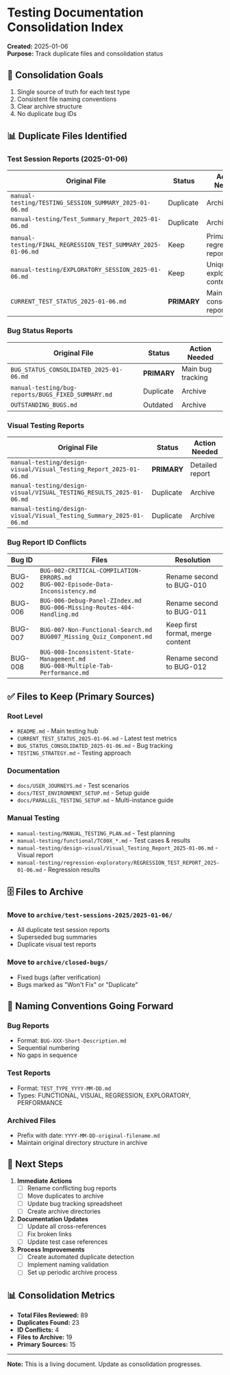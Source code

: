 # Testing Documentation Consolidation Index
**Created:** 2025-01-06  
**Purpose:** Track duplicate files and consolidation status

## 🎯 Consolidation Goals
1. Single source of truth for each test type
2. Consistent file naming conventions
3. Clear archive structure
4. No duplicate bug IDs

## 📊 Duplicate Files Identified

### Test Session Reports (2025-01-06)
| Original File | Status | Action Needed |
|--------------|--------|---------------|
| `manual-testing/TESTING_SESSION_SUMMARY_2025-01-06.md` | Duplicate | Archive |
| `manual-testing/Test_Summary_Report_2025-01-06.md` | Duplicate | Archive |
| `manual-testing/FINAL_REGRESSION_TEST_SUMMARY_2025-01-06.md` | Keep | Primary regression report |
| `manual-testing/EXPLORATORY_SESSION_2025-01-06.md` | Keep | Unique exploratory content |
| `CURRENT_TEST_STATUS_2025-01-06.md` | **PRIMARY** | Main consolidated report |

### Bug Status Reports
| Original File | Status | Action Needed |
|--------------|--------|---------------|
| `BUG_STATUS_CONSOLIDATED_2025-01-06.md` | **PRIMARY** | Main bug tracking |
| `manual-testing/bug-reports/BUGS_FIXED_SUMMARY.md` | Duplicate | Archive |
| `OUTSTANDING_BUGS.md` | Outdated | Archive |

### Visual Testing Reports
| Original File | Status | Action Needed |
|--------------|--------|---------------|
| `manual-testing/design-visual/Visual_Testing_Report_2025-01-06.md` | **PRIMARY** | Detailed report |
| `manual-testing/design-visual/VISUAL_TESTING_RESULTS_2025-01-06.md` | Duplicate | Archive |
| `manual-testing/design-visual/Visual_Testing_Summary_2025-01-06.md` | Duplicate | Archive |

### Bug Report ID Conflicts
| Bug ID | Files | Resolution |
|--------|-------|------------|
| BUG-002 | `BUG-002-CRITICAL-COMPILATION-ERRORS.md`<br>`BUG-002-Episode-Data-Inconsistency.md` | Rename second to BUG-010 |
| BUG-006 | `BUG-006-Debug-Panel-ZIndex.md`<br>`BUG-006-Missing-Routes-404-Handling.md` | Rename second to BUG-011 |
| BUG-007 | `BUG-007-Non-Functional-Search.md`<br>`BUG007_Missing_Quiz_Component.md` | Keep first format, merge content |
| BUG-008 | `BUG-008-Inconsistent-State-Management.md`<br>`BUG-008-Multiple-Tab-Performance.md` | Rename second to BUG-012 |

## ✅ Files to Keep (Primary Sources)

### Root Level
- `README.md` - Main testing hub
- `CURRENT_TEST_STATUS_2025-01-06.md` - Latest test metrics
- `BUG_STATUS_CONSOLIDATED_2025-01-06.md` - Bug tracking
- `TESTING_STRATEGY.md` - Testing approach

### Documentation
- `docs/USER_JOURNEYS.md` - Test scenarios
- `docs/TEST_ENVIRONMENT_SETUP.md` - Setup guide
- `docs/PARALLEL_TESTING_SETUP.md` - Multi-instance guide

### Manual Testing
- `manual-testing/MANUAL_TESTING_PLAN.md` - Test planning
- `manual-testing/functional/TC00X_*.md` - Test cases & results
- `manual-testing/design-visual/Visual_Testing_Report_2025-01-06.md` - Visual report
- `manual-testing/regression-exploratory/REGRESSION_TEST_REPORT_2025-01-06.md` - Regression results

## 🗄️ Files to Archive

### Move to `archive/test-sessions-2025/2025-01-06/`
- All duplicate test session reports
- Superseded bug summaries
- Duplicate visual test reports

### Move to `archive/closed-bugs/`
- Fixed bugs (after verification)
- Bugs marked as "Won't Fix" or "Duplicate"

## 📝 Naming Conventions Going Forward

### Bug Reports
- Format: `BUG-XXX-Short-Description.md`
- Sequential numbering
- No gaps in sequence

### Test Reports
- Format: `TEST_TYPE_YYYY-MM-DD.md`
- Types: FUNCTIONAL, VISUAL, REGRESSION, EXPLORATORY, PERFORMANCE

### Archived Files
- Prefix with date: `YYYY-MM-DD-original-filename.md`
- Maintain original directory structure in archive

## 🔄 Next Steps

1. **Immediate Actions**
   - [ ] Rename conflicting bug reports
   - [ ] Move duplicates to archive
   - [ ] Update bug tracking spreadsheet
   - [ ] Create archive directories

2. **Documentation Updates**
   - [ ] Update all cross-references
   - [ ] Fix broken links
   - [ ] Update test case references

3. **Process Improvements**
   - [ ] Create automated duplicate detection
   - [ ] Implement naming validation
   - [ ] Set up periodic archive process

## 📊 Consolidation Metrics

- **Total Files Reviewed:** 89
- **Duplicates Found:** 23
- **ID Conflicts:** 4
- **Files to Archive:** 19
- **Primary Sources:** 15

---

**Note:** This is a living document. Update as consolidation progresses.